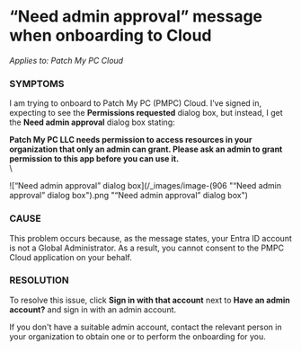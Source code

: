 # “Need admin approval” message when onboarding to Cloud

_Applies to: Patch My PC Cloud_

### SYMPTOMS

I am trying to onboard to Patch My PC (PMPC) Cloud. I’ve signed in, expecting to see the **Permissions requested** dialog box, but instead, I get the **Need admin approval** dialog box stating:

**Patch My PC LLC needs permission to access resources in your organization that only an admin can grant. Please ask an admin to grant permission to this app before you can use it.**\
\


![“Need admin approval” dialog box](/_images/image-(906 "“Need admin approval” dialog box").png "“Need admin approval” dialog box")

### CAUSE

This problem occurs because, as the message states, your Entra ID account is not a Global Administrator. As a result, you cannot consent to the PMPC Cloud application on your behalf.

### RESOLUTION

To resolve this issue, click **Sign in with that account** next to **Have an admin account?** and sign in with an admin account.

If you don't have a suitable admin account, contact the relevant person in your organization to obtain one or to perform the onboarding for you.
